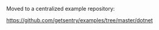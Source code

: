 Moved to a centralized example repository:

https://github.com/getsentry/examples/tree/master/dotnet
